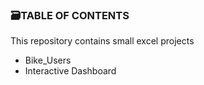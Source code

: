 ### 🗃️TABLE OF CONTENTS ###

This repository contains small excel projects 

- Bike_Users
- Interactive Dashboard


